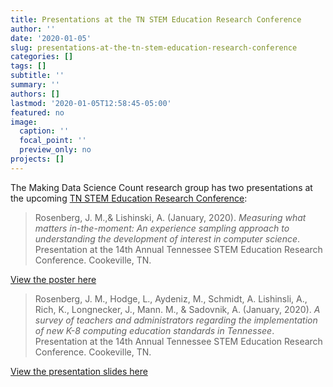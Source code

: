 ```yaml
---
title: Presentations at the TN STEM Education Research Conference
author: ''
date: '2020-01-05'
slug: presentations-at-the-tn-stem-education-research-conference
categories: []
tags: []
subtitle: ''
summary: ''
authors: []
lastmod: '2020-01-05T12:58:45-05:00'
featured: no
image:
  caption: ''
  focal_point: ''
  preview_only: no
projects: []
---
```


The Making Data Science Count research group has two presentations at the upcoming [TN STEM Education Research Conference](https://www.tntech.edu/education/stem/tennessee-stem-education-research-conference.php):

> Rosenberg, J. M.,& Lishinski, A. (January, 2020). *Measuring what matters in-the-moment: An experience sampling approach to understanding the development of interest in computer science*. Presentation at the 14th Annual Tennessee STEM Education Research Conference. Cookeville, TN.

[View the poster here](https://www.makingdatasciencecount.com/img/lishinski-rosenberg-sultana-2020-tn-stem.pdf)

> Rosenberg, J. M., Hodge, L., Aydeniz, M., Schmidt, A. Lishinsli, A., Rich, K., Longnecker, J., Mann. M., & Sadovnik, A. (January, 2020). *A survey of teachers and administrators regarding the implementation of new K-8 computing education standards in Tennessee*. Presentation at the 14th Annual Tennessee STEM Education Research Conference. Cookeville, TN. 

[View the presentation slides here](https://docs.google.com/presentation/d/1A_DEyNaAjz5d2lbSdlwZ6unEAz96S7vtc4nNxnzjWMo/edit?usp=sharing)